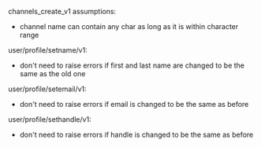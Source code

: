 channels_create_v1 assumptions: 
* channel name can contain any char as long as it is within character range 

user/profile/setname/v1: 
* don't need to raise errors if first and last name are changed to be the same as the old one 

user/profile/setemail/v1: 
* don't need to raise errors if email is changed to be the same as before 

user/profile/sethandle/v1: 
* don't need to raise errors if handle is changed to be the same as before 